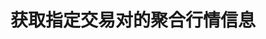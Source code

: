 ---
title: 获取指定交易对的聚合行情信息
position_number: 16
type: get
description: /market/public/q/agg-ticker
parameters:
    -
        name: symbol
        type: string
        mandatory: true
        default: N/A
        description: 交易对
        ranges:
content_markdown: 注：**此方法不需要签名**
left_code_blocks:
    -
        code_block: "public void getKLine() {\r\n\tString text = HttpUtil.get(URL + \"/data/api/v1/future-u/market/getKLine?market=btc_usdt&type=1min&since=0\");\r\n\tSystem.out.println(text);\r\n}"
        title: Java
        language: java
right_code_blocks:
  - code_block: |-
      {
        "msgInfo": {
          "code": "",
          "msg": ""
        },
        "msg": "",
        "data": {
          "a": "", //24小时成交量
          "ap": "", //卖一价格
          "bp": "", //买一价格
          "c": "", //最新价
          "h": "", //24小时最高价
          "i": "", //指数价格
          "l": "", //24小时最低价
          "m": "", //标记价格
          "o": "", //24小时前第一笔成交价
          "r": "", //24小时涨跌幅
          "s": "", //交易对
          "t": 0, //时间
          "v": "" //24小时成交额
        },
        "code": 200
      }
    title: Response
    language: json
---